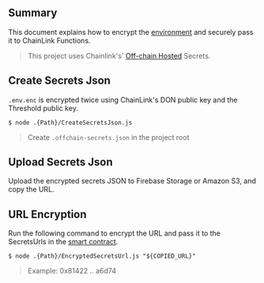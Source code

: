 ## Summary

This document explains how to encrypt the [environment]((../../README.md)) and securely pass it to ChainLink Functions.

> This project uses Chainlink's' [Off-chain Hosted](https://github.com/smartcontractkit/functions-toolkit?tab=readme-ov-file#off-chain-hosted-secrets) Secrets.

## Create Secrets Json

`.env.enc` is encrypted twice using ChainLink's DON public key and the Threshold public key.

```
$ node .{Path}/CreateSecretsJson.js
```

> Create `.offchain-secrets.json` in the project root

## Upload Secrets Json
Upload the encrypted secrets JSON to Firebase Storage or Amazon S3, and copy the URL.


## URL Encryption

Run the following command to encrypt the URL and pass it to the SecretsUrls in the [smart contract](../../../).

```
$ node .{Path}/EncryptedSecretsUrl.js "${COPIED_URL}"
```

> Example: 0x81422 .. a6d74